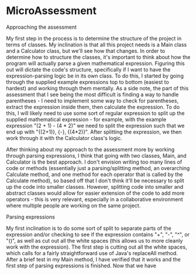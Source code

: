 # MicroAssessment

Approaching the assessment

My first step in the process is to determine the structure of the project in terms of classes. My inclination is that all this project needs is a Main class and a Calculator class, but we'll see how that changes. In order to determine how to structure the classes, it's important to think about how the program will actually parse a given mathematical expression. Figuring this out will dictate the code's structure, specifically if I want to have the expression-parsing logic be in its own class. To do this, I started by going through the supplied example expressions top to bottom (easiest to hardest) and working through them mentally. As a side note, the part of this assessment that I see being the most difficult is finding a way to handle parentheses - I need to implement some way to check for parentheses, extract the expression inside them, then calculate the expression. To do this, I will likely need to use some sort of regular expression to split up the supplied mathematical expression - for example, with the example expression "(2 + 1) - (4 * 2)" we need to split the expression such that we end up with "{(2+1)}, {-}, {(4*2)}". After splitting the expression, we then work through it with the Calculator class's logic.

After thinking about my approach to the assessment more by working through parsing expressions, I think that going with two classes, Main, and Calculator is the best approach. I don't envision writing too many lines of code or methods (essentially just a parsing/splitting method, an overarching Calculate method, and one method for each operator that is called by the Calculate method), so based off that I don't think it'll be necessary to split up the code into smaller classes. However, splitting code into smaller and abstract classes would allow for easier extension of the code to add more operators - this is very relevant, especially in a collaborative environment where multiple people are working on the same project.

Parsing expressions

My first inclination is to do some sort of split to separate parts of the expression and/or checking to see if the expression contains "+", "-", "^", or "()", as well as cut out all the white spaces (this allows us to more cleanly work with the expression). The first step is cutting out all the white spaces, which calls for a fairly straightforward use of Java's replaceAll method. After a brief test in my Main method, I have verified that it works and the first step of parsing expressions is finished. Now that we have 
